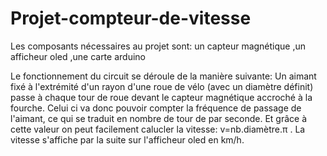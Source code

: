 # Projet-compteur-de-vitesse
Les composants nécessaires au projet sont:
un capteur magnétique
,un afficheur oled
,une carte arduino

Le fonctionnement du circuit se déroule de la manière suivante:
Un aimant fixé à l'extrémité d'un rayon d'une roue de vélo (avec un diamètre définit) passe à chaque tour de roue devant le capteur magnétique accroché à la fourche.
Celui ci va donc pouvoir compter la fréquence de passage de l'aimant, ce qui se traduit en nombre de tour de par seconde. Et grâce à cette valeur on peut facilement calucler la vitesse: v=nb.diamètre.π .
La vitesse s'affiche par la suite sur l'afficheur oled en km/h.
